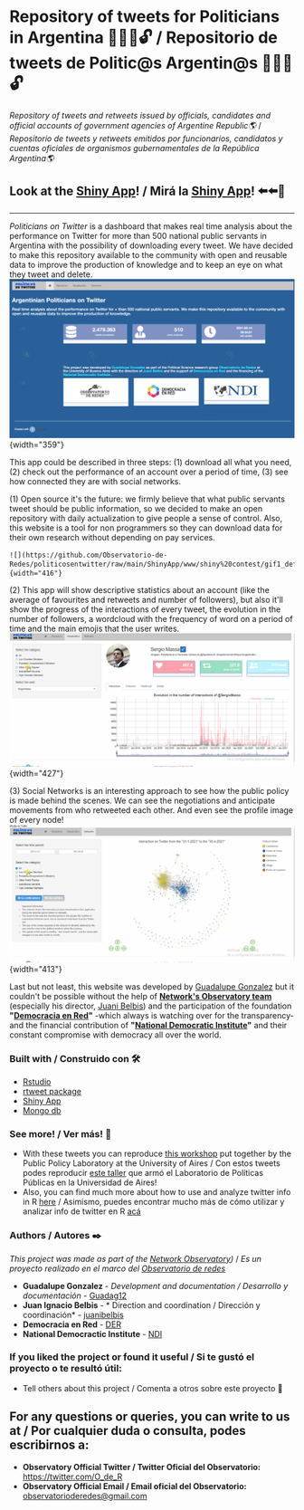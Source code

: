 # Repository of tweets for Politicians in Argentina 👨‍👩‍💼🔓 / Repositorio de tweets de Politic@s Argentin@s 👨‍👩‍💼🔓


_Repository of tweets and retweets issued by officials, candidates and official accounts of government agencies of Argentine Republic🌎_ /
_Repositorio de tweets y retweets emitidos por funcionarios, candidatos y cuentas oficiales de organismos gubernamentales de la República Argentina🌎_


## Look at the [Shiny App](https://oderedes.shinyapps.io/oder)! / Mirá la [Shiny App](https://oderedes.shinyapps.io/oder)! ⬅️⬅️🤩

---

*Politicians on Twitter* is a dashboard that makes real time analysis about the performance on Twitter for more than 500 national public servants in Argentina with the possibility of downloading every tweet. We have decided to make this repository available to the community with open and reusable data to improve the production of knowledge and to keep an eye on what they tweet and delete. ![hola](https://github.com/Observatorio-de-Redes/politicosentwitter/raw/main/ShinyApp/www/shiny%20contest/img%20def.png){width="359"}

This app could be described in three steps: (1) download all what you need, (2) check out the performance of an account over a period of time, (3) see how connected they are with social networks.

(1) Open source it's the future: we firmly believe that what public servants tweet should be public information, so we decided to make an open repository with daily actualization to give people a sense of control. Also, this website is a tool for non programmers so they can download data for their own research without depending on pay services.

    ![](https://github.com/Observatorio-de-Redes/politicosentwitter/raw/main/ShinyApp/www/shiny%20contest/gif1_def.gif){width="416"}

(2) This app will show descriptive statistics about an account (like the average of favourites and retweets and number of followers), but also it'll show the progress of the interactions of every tweet, the evolution in the number of followers, a wordcloud with the frequency of word on a period of time and the main emojis that the user writes. ![](https://github.com/Observatorio-de-Redes/politicosentwitter/raw/main/ShinyApp/www/shiny%20contest/gif2_def.gif){width="427"}

(3) Social Networks is an interesting approach to see how the public policy is made behind the scenes. We can see the negotiations and anticipate movements from who retweeted each other. And even see the profile image of every node! ![](https://github.com/Observatorio-de-Redes/politicosentwitter/raw/main/ShinyApp/www/shiny%20contest/gif3_def.gif){width="413"}

Last but not least, this website was developed by [Guadalupe Gonzalez](https://twitter.com/guadag12) but it couldn't be possible without the help of [**Network's Observatory team**](https://twitter.com/O_de_R) (especially his director, [Juani Belbis](https://twitter.com/juanibelbis)) and the participation of the foundation **"[Democracia en Red](https://twitter.com/fundacionDER)"** -which always is watching over for the transparency- and the financial contribution of **"[National Democratic Institute](https://twitter.com/NDI)"** and their constant compromise with democracy all over the world.



### Built with / Construido con 🛠️

* [Rstudio](https://rstudio.com/) 
* [rtweet package](https://cran.r-project.org/web/packages/rtweet/rtweet.pdf)
* [Shiny App](https://shiny.rstudio.com)
* [Mongo db](https://www.mongodb.com/es)


### See more! / Ver más! 📖

* With these tweets you can reproduce [this workshop](https://github.com/labpoliticasuba/Taller-de-Twitter) put together by the Public Policy Laboratory at the University of Aires / Con estos tweets podes reproducir [este taller](https://github.com/labpoliticasuba/Taller-de-Twitter) que armó el Laboratorio de Políticas Públicas en la Universidad de Aires!
* Also, you can find much more about how to use and analyze twitter info in R [here](https://mkearney.github.io/nicar_tworkshop/#1) / Asimismo, puedes encontrar mucho más de cómo utilizar y analizar info de twitter en R [acá](https://mkearney.github.io/nicar_tworkshop/#1)

### Authors / Autores ✒️

_This project was made as part of the [Network Observatory](https://twitter.com/O_de_R))_ / _Es un proyecto realizado en el marco del [Observatorio de redes](https://twitter.com/O_de_R)_

* **Guadalupe Gonzalez** - *Development and documentation / Desarrollo y documentación* - [Guadag12](https://github.com/Guadag12)
* **Juan Ignacio Belbis** - * Direction and coordination / Dirección y coordinación* - [juanibelbis](https://twitter.com/juanibelbis)
* **Democracia en Red** -  [DER](https://twitter.com/fundacionDER)
* **National Democractic Institute** - [NDI](https://twitter.com/NDI)

### If you liked the project or found it useful / Si te gustó el proyecto o te resultó útil:

* Tell others about this project / Comenta a otros sobre este proyecto 📢

## For any questions or queries, you can write to us at / Por cualquier duda o consulta, podes escribirnos a:
* **Observatory Official Twitter / Twitter Oficial del Observatorio:** https://twitter.com/O_de_R
* **Observatory Official Email / Email oficial del Observatorio:** observatorioderedes@gmail.com
